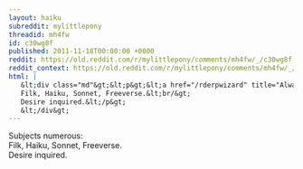 ```yaml
---
layout: haiku
subreddit: mylittlepony
threadid: mh4fw
id: c30wg8f
published: 2011-11-18T00:00:00 +0000
reddit: https://old.reddit.com/r/mylittlepony/comments/mh4fw/_/c30wg8f
reddit_context: https://old.reddit.com/r/mylittlepony/comments/mh4fw/_/c30wg8f?context=3
html: |
   &lt;div class="md"&gt;&lt;p&gt;&lt;a href="/rderpwizard" title="Always Relevant / Bestest Pony Shall Be Last / Paper Bag Princess"&gt;&lt;/a&gt; Subjects numerous:&lt;br/&gt;
   Filk, Haiku, Sonnet, Freeverse.&lt;br/&gt;
   Desire inquired.&lt;/p&gt;
   &lt;/div&gt;
---
```


[](/rderpwizard "Always Relevant / Bestest Pony Shall Be Last / Paper Bag Princess") Subjects numerous:  
Filk, Haiku, Sonnet, Freeverse.  
Desire inquired.